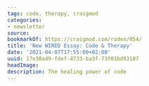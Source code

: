 ```yaml
---
tags: code, therapy, craigmod
categories:
- newsletter
source:
bookmarkOf: https://craigmod.com/roden/054/
title: 'New WIRED Essay: Code & Therapy'
date: '2021-04-07T17:55:00+02:00'
uuid: 17e30a49-fdef-4733-ba3f-73f01bd93187
headImage:
description: The healing power of code
---
```

